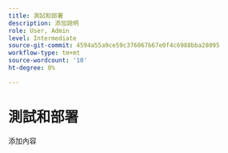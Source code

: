 ```yaml
---
title: 測試和部署
description: 添加說明
role: User, Admin
level: Intermediate
source-git-commit: 4594a55a9ce59c376067b67e0f4c6988bba28095
workflow-type: tm+mt
source-wordcount: '10'
ht-degree: 0%

---
```


# 測試和部署

添加內容